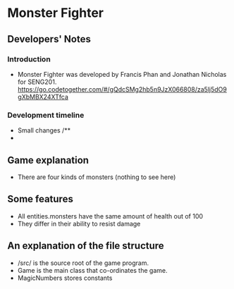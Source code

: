 # Monster Fighter

## Developers' Notes

### Introduction
* Monster Fighter was developed by Francis Phan and Jonathan Nicholas for SENG201.
  https://go.codetogether.com/#/gQdcSMg2hb5n9JzX066808/za5lj5dO9gXbMBX24XTfca
### Development timeline

* Small changes
/**
* 

## Game explanation

* There are four kinds of monsters (nothing to see here)

## Some features
* All entities.monsters have the same amount of health out of 100
* They differ in their ability to resist damage

## An explanation of the file structure
* /src/ is the source root of the game program.
* Game is the main class that co-ordinates the game.
* MagicNumbers stores constants 



